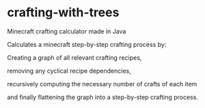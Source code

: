 # crafting-with-trees
Minecraft crafting calculator made in Java


Calculates a minecraft step-by-step crafting process by:

  Creating a graph of all relevant crafting recipes, 
  
  removing any cyclical recipe dependencies, 
  
  recursively computing the necessary number of crafts of each item 
  
  and finally flattening the graph into a step-by-step crafting process.
